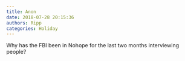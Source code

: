 ```yaml
---
title: Anon
date: 2018-07-28 20:15:36
authors: Ripp
categories: Holiday
---
```


 Why has the FBI been in Nohope for the last two months interviewing people?